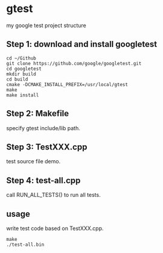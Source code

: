 # gtest
my google test project structure

## Step 1: download and install googletest

```shell
cd ~/Github
git clone https://github.com/google/googletest.git
cd googletest
mkdir build
cd build
cmake -DCMAKE_INSTALL_PREFIX=/usr/local/gtest
make
make install
```

## Step 2: Makefile
specify gtest include/lib path.

## Step 3: TestXXX.cpp
test source file demo.

## Step 4: test-all.cpp
call RUN_ALL_TESTS() to run all tests.

## usage
write test code based on TestXXX.cpp.
```shell
make
./test-all.bin
```
